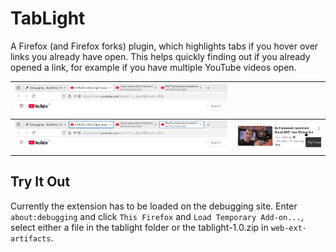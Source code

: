 # TabLight

A Firefox (and Firefox forks) plugin, which highlights tabs if you hover over
links you already have open. This helps quickly finding out if you already
opened a link, for example if you have multiple YouTube videos open.

| ![tabs in Firefox](media/tabs.png "Firefox Tabs") | |
| :--- | :--- |
| ![highlighted tabs in Firefox using TabLight](media/tabs_highlighted.png "Highlighted Firefox Tabs") | ![hovering over a link](media/hovering_link.png "Hover Over A Link") |

## Try It Out

Currently the extension has to be loaded on the debugging site.
Enter `about:debugging` and click `This Firefox` and `Load Temporary Add-on...`,
select either a file in the tablight folder or the tablight-1.0.zip in
`web-ext-artifacts`.
